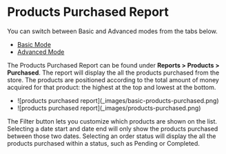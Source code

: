 Products Purchased Report
=========================

<div class="uk-alert-info uk-alert">
  <span class="uk-icon-info-circle"></span> You can switch between Basic and Advanced modes from the tabs below.
</div>
<ul class="uk-tab" data-uk-tab="{connect:'#doc-tabs', animation: 'fade'}">
    <li><a href="">Basic Mode</a></li>
    <li><a href="">Advanced Mode</a></li>
</ul>

The Products Purchased Report can be found under **Reports > Products > Purchased**. The report will display the all the products purchased from the store. The products are positioned according to the total amount of money acquired for that product: the highest at the top and lowest at the bottom.

<ul id="doc-tabs" class="uk-switcher uk-margin">
    <li>![products purchased report](_images/basic-products-purchased.png)</li>
    <li>![products purchased report](_images/products-purchased.png)</li>
</ul>

The Filter button lets you customize which products are shown on the list. Selecting a date start and date end will only show the products purchased between those two dates. Selecting an order status will display the all the products purchased within a status, such as Pending or Completed.
